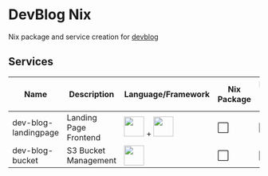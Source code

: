 # DevBlog Nix

Nix package and service creation for [devblog](https://github.com/PierreStephaneVoltaire/devblog/)

## Services

| Name | Description | Language/Framework | Nix Package | Docker from Nix | Nix Service | Endpoint |
|------|-------------|--------------------|-------------|-----------------|-------------|-------------|
| dev-blog-landingpage | Landing Page Frontend | [<img src="https://cdn.iconscout.com/icon/free/png-512/typescript-1174965.png" width="40">](https://www.typescriptlang.org/) + [<img src="https://angular.io/assets/images/logos/angular/angular.svg" width="40">](https://angular.io/) | :white_large_square: | :white_large_square: | :white_large_square: | |
| dev-blog-bucket | S3 Bucket Management | [<img src="https://www.rust-lang.org/static/images/rust-logo-blk.svg" width="40">](https://www.rust-lang.org/) | :white_large_square: | :white_large_square: | :white_large_square: | |
